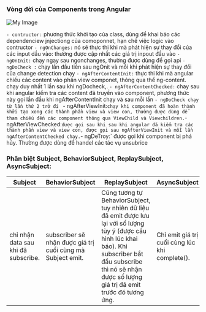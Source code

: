 ### Vòng đời của Components trong Angular

![My Image](https://encrypted-tbn0.gstatic.com/images?q=tbn:ANd9GcRYSZTzRzPOZFUROXL4jK6hSMwBJulk-Ce7XQ&s)

`- contructor:` phương thức khởi tạo của class, dùng để khai báo các dependenciew jnjectiong của comoponnet, hạn chế việc logic vào contructor
`- ngOnChanges:` nó sẽ thực thi khi mà phát hiện sự thay đổi của các input dầu vào: thường được cập nhất các giá trị inpout đầu vào
`- ngOnInit:` chạy ngay sau ngonchanges, thường được dùng để gọi api
`- ngDoCheck :` chạy lần đầu tiên sau ngOnit và mỗi khi phát hiện sự thay đổi của change detection chạy
`- ngAfterContentInit:` thực thi khi mà angular chiếu các content vào phần view componet, thông qua thể ng-content. chạy duy nhất 1 lần sau khi ngDocheck,.
`- ngAfterContentChecked:` chay sau khi angular kiểm tra các content đã truyền vào component, phương thức này gọi lần đầu khi ngAfterContentInit chạy và sau mỗi lần `- ngDoCheck chạy từ lần thứ 2 trở đi
` - ngAfterViewInit:` chạy khi component đã hoàn thành khởi tạo xong các thành phần view và view con, thường được dùng để tham chiếu đến các component thông qua ViewChild và Viewchildren.
`- ngAfterViewChecked:` được gọi sau khi sau khi angular đã kiểm tra các thành phần view và view con, được gọi sau ngAfterViewInit và mỗi lần ngAfterContentChecked chạy.
`- ngDeTroy:` được gọi khi component bị phá hủy. Thường được dùng để handel các tác vụ unsubrice

### Phân biệt Subject, BehaviorSubject, ReplaySubject, AsyncSubject:

| Subject | BehaviorSubject | ReplaySubject | AsyncSubject |
|------|-------|------|------|
| chỉ nhận data sau khi đã subscribe.|subscriber sẽ nhận được giá trị cuối cùng mà Subject emit.|Cũng tương tự BehaviorSubject, tuy nhiên dữ liệu đã emit được lưu lại với số lượng tùy ý (được cấu hình lúc khai báo). Khi subscriber bắt đầu subscribe thì nó sẽ nhận được số lượng giá trị đã emit trước đó tương ứng.|Chỉ emit giá trị cuối cùng lúc khi complete().|
